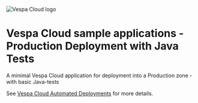 <!-- Copyright Yahoo. Licensed under the terms of the Apache 2.0 license. See LICENSE in the project root. -->

![Vespa Cloud logo](https://cloud.vespa.ai/assets/logos/vespa-cloud-logo-full-black.png)

# Vespa Cloud sample applications - Production Deployment with Java Tests

A minimal Vespa Cloud application for deployment into a Production zone -
with basic Java-tests

See [Vespa Cloud Automated Deployments](https://github.com/vespa-engine/cloud/blob/master/en/automated-deployments.html)
for more details.
